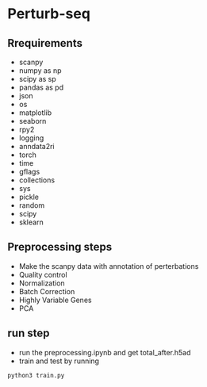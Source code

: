 # Perturb-seq

## Rrequirements 
- scanpy 
- numpy as np
- scipy as sp
- pandas as pd
- json
- os
- matplotlib
- seaborn 
- rpy2
- logging
- anndata2ri
- torch
- time
- gflags
- collections
- sys
- pickle
- random
- scipy
- sklearn

## Preprocessing steps

- Make the scanpy data with annotation of perterbations
- Quality control
- Normalization
- Batch Correction
- Highly Variable Genes
- PCA

## run step
- run the preprocessing.ipynb and get total_after.h5ad
- train and test by running

```shell
python3 train.py 
```
